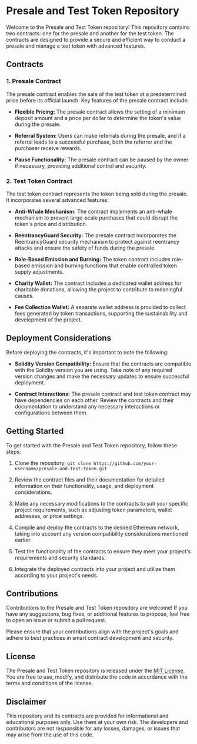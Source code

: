 # Presale and Test Token Repository

Welcome to the Presale and Test Token repository! This repository contains two contracts: one for the presale and another for the test token. The contracts are designed to provide a secure and efficient way to conduct a presale and manage a test token with advanced features.

## Contracts

### 1. Presale Contract

The presale contract enables the sale of the test token at a predetermined price before its official launch. Key features of the presale contract include:

- **Flexible Pricing:** The presale contract allows the setting of a minimum deposit amount and a price per dollar to determine the token's value during the presale.

- **Referral System:** Users can make referrals during the presale, and if a referral leads to a successful purchase, both the referrer and the purchaser receive rewards.

- **Pause Functionality:** The presale contract can be paused by the owner if necessary, providing additional control and security.

### 2. Test Token Contract

The test token contract represents the token being sold during the presale. It incorporates several advanced features:

- **Anti-Whale Mechanism:** The contract implements an anti-whale mechanism to prevent large-scale purchases that could disrupt the token's price and distribution.

- **ReentrancyGuard Security:** The presale contract incorporates the ReentrancyGuard security mechanism to protect against reentrancy attacks and ensure the safety of funds during the presale.

- **Role-Based Emission and Burning:** The token contract includes role-based emission and burning functions that enable controlled token supply adjustments.

- **Charity Wallet:** The contract includes a dedicated wallet address for charitable donations, allowing the project to contribute to meaningful causes.

- **Fee Collection Wallet:** A separate wallet address is provided to collect fees generated by token transactions, supporting the sustainability and development of the project.

## Deployment Considerations

Before deploying the contracts, it's important to note the following:

- **Solidity Version Compatibility:** Ensure that the contracts are compatible with the Solidity version you are using. Take note of any required version changes and make the necessary updates to ensure successful deployment.

- **Contract Interactions:** The presale contract and test token contract may have dependencies on each other. Review the contracts and their documentation to understand any necessary interactions or configurations between them.

## Getting Started

To get started with the Presale and Test Token repository, follow these steps:

1. Clone the repository: `git clone https://github.com/your-username/presale-and-test-token.git`

2. Review the contract files and their documentation for detailed information on their functionality, usage, and deployment considerations.

3. Make any necessary modifications to the contracts to suit your specific project requirements, such as adjusting token parameters, wallet addresses, or price settings.

4. Compile and deploy the contracts to the desired Ethereum network, taking into account any version compatibility considerations mentioned earlier.

5. Test the functionality of the contracts to ensure they meet your project's requirements and security standards.

6. Integrate the deployed contracts into your project and utilize them according to your project's needs.

## Contributions

Contributions to the Presale and Test Token repository are welcome! If you have any suggestions, bug fixes, or additional features to propose, feel free to open an issue or submit a pull request.

Please ensure that your contributions align with the project's goals and adhere to best practices in smart contract development and security.

## License

The Presale and Test Token repository is released under the [MIT License](LICENSE). You are free to use, modify, and distribute the code in accordance with the terms and conditions of the license.

## Disclaimer

This repository and its contracts are provided for informational and educational purposes only. Use them at your own risk. The developers and contributors are not responsible for any losses, damages, or issues that may arise from the use of this code.
